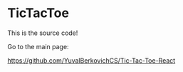 # TicTacToe

This is the source code! 

Go to the main page: 

https://github.com/YuvalBerkovichCS/Tic-Tac-Toe-React

